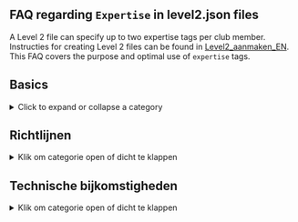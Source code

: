 ## FAQ regarding `Expertise` in level2.json files

A Level 2 file can specify up to two expertise tags per club member.
Instructies for creating Level 2 files can be found in
[Level2_aanmaken_EN](https://github.com/vdhamer/Photo-Club-Hub/blob/main/Photo%20Club%20Hub/Documentation/Level2_aanmaken_EN.md).
This FAQ covers the purpose and optimal use of `expertise` tags.

## Basics

<details><summary>Click to expand or collapse a category</summary></p>
<ul>

<li>

### What is an `Expertise` tag?

<details><summary>Click to expand or collapse an answer</summary></p>
An expertise is a photography domain for which the photographer is known. 
An `expertise` tag in the app can tell you that Bob is specialized in "Abstract" photography.
This enables you to find Rob and others by typing "abstract" or "abst" into the Search bar on the
`Portfolio` screen.
</details></p>

</li><li>

### Where do app users see `expertises`?

<details><summary>Click to expand or collapse an answer</summary></p>

1. In de HTML/web versie van de app, staan ze vermeld in een kolom "expertisegebieden" in de diverse tabellen met clubleden.
2. In de iOS versie zie je de beschikbare expertises bij iedere fotograaf op de `Portfolio` pagina.
3. In de iOS versie staan de beschikbare expertisegebieden helemaal onderaan de `Namenlijst` pagina.
   Om snel onderaan te komen, zoek op "expertise" of "zzz".
4. In de iOS versie, kan men **zoeken** op expertisegebied door de eerste paar letters in te tikken in de zoekbalk. 
   Dus intypen van "zwart" reduceert de lijst tot fotografen die aan "zwart-wit" gekoppeld zijn.
   Maar dit kan ook namen tonen zoals "Kees de Zwart": deze zoekbalk zoekt gelijktijdig op naam en op expertise tags.</p>

En op termijn komen er ook zoekfuncties bij:

1. In de HTML versie, moeten de getoonde expertises **klikbare links** worden. Dit brengt je naar een lijst met alle fotografen met die expertise.
2. In de HTML versie, moet er nog een **aparte pagina** komen met een (klikbare) lijst met alle beschikbare expertisegebieden.
Hiermee kan je zien welke expertisegebieden er zijn, wat de bijbehorende toelichting is,
en hoeveel fotografen in de app hieraan gekoppeld zijn. Verder is het dan ook mogelijk om te klikken op een expertise
tag om alle bijbehorende leden in alle beschikbare clubs te vinden.
</details></p>

</li><li>

### Wat is de bedoeling eigenlijk?

<details><summary>Click to expand or collapse an answer</summary></p>
Stel dat er tien, honderd of zelfs duizend clubs meedoen, met gemiddeld 15 leden per club.
Dan zijn er 150, 1500 of zelfs 15.000 fotografen bekend in de app. 
De app bevat zoekfuncties waarmee je op naam van de fotograaf kunt zoeken. Hier vind je bekenden mee.
Expertisegebieden laat je bovendien interessante fotografen zien op basis van hun specialismes.
</details></p>

</li><li>

### Hoeveel expertisegebieden per clublid?

<details><summary>Click to expand or collapse an answer</summary></p>
Maximaal twee. Bij meer expertises gaat de app bewust een beetje moeilijk doen.</p>

De gedachte hierachter is dat een zoekopdracht net als bij Google Search vooral relevante resultaten oplevert. 
We willen liefs hebben dat de gevonden portfolio's duidelijk de opgegeven specialismes bevestigen.
</details></p>

</li><li>

### Kan iemand ook geen Expertises hebben?

<details><summary>Click to expand or collapse an answer</summary></p>
Ja. Dat kan drie verschillende redenen hebben:

1. Iemand heeft dus geen duidelijk specialisme ("ik fotografeer wat ik toevallig tegenkom").
2. Iemand wil - om wat voor reden dan ook - die informatie niet delen.
3. De informatie moet door de club nog verzameld en ingevoerd worden.

</details></p>

</li><li>

### Hoeveel en welke expertisegebieden zijn beschikbaar?

<details><summary>Click to expand or collapse an answer</summary></p>
In de iOS versie van de app staat alle beschikbare expertisegebieden helemaal onderaan de `Namenlijst` pagina (zoek op "expertise" of "xyz").
Deze lijst is dynamisch (online opgehaald): het kan dat er volgende week een nieuw gebied bijgekomen is. Het zijn er al ruim 20.</p>

De HTML versie krijgt wellicht een extra pagina met diezelfde lijst. 
Verder kan je de actuele lijst (in JSON formaat) [hier](https://github.com/vdhamer/Photo-Club-Hub/blob/main/JSON/root.level0.json) inzien.
</details></p>

</li></ul>

</details></p>

## Richtlijnen

<details><summary>Klik om categorie open of dicht te klappen</summary></p>
<ul>

<li>

### Kunnen de expertise tags veranderen over de jaren?

<details><summary>Click to expand or collapse an answer</summary></p>
Zeker. De gekozen gebieden zijn bedoeld als huidige expertise.
Iemand kan dingen bijleren of van focusgebied verschuiven.

</details></p>

</li><li>

### Waarom hooguit twee expertisegebieden per fotograaf?

<details><summary>Click to expand or collapse an answer</summary></p>
De gedachte is dat een zoekopdracht, net als bij Google Search, zo relevant mogelijke resultaten vindt.
Mischien niet met precies de soort architectuurfotografie die je zocht, maar wel redelijk in de buurt.
We willen voorkomen dat je bij een portfolio lang moet bladeren voordat je een enkele verdwaalde architectuurfoto tegenkomt.</p>

Het is dus _niet_ de bedoeling dat de fotograaf tracht om al zijn werk in een groot aantal bakjes te vangen.
Het hebben van veel "specialismes" neigt eigenlijk naar "geen specialismes".
De app vereist niet dat iedereen specialismes heeft; sommige fotografen hebben nu eenmaal (nog) geen herkenbaar specialisme.

</details></p>

</li><li>

### Hoeveel expertisegebieden komen er?

<details><summary>Click to expand or collapse an answer</summary></p>
Dat moet blijken. Criteria:</p>

- Wikipedia gebieden t.a.v. fotografieonderwerp ("portret") of techniek ("zwart/wit") zijn meestal prima.
- Het moet vrij duidelijk zijn wat eronder valt.
- Liefst weinig overlap met bestaande gebieden. "Natuur" is b.v. onhandig als er ook "landschappen" en "wilde dieren" categorieën zijn.
- Er moeten meerdere beoefenaars te verwachten zijn. Maar het hoeven niet veel te zijn.
- Die beoefenaars moeten zichzelf als (amateur)fotografen zien. Bij een verzamelaar van foto's van vliegtuig spotter
gaat het vaak meer over het vliegtuig danwel de belevenis, maar nauwelijks over de fotografische kant. 

Naarmate er meer fotografen aan boord komen, zal de lijst geleidelijk groeien.
We willen proberen onder de 100 te blijven (ook bij veel fotografen) omdat dit anders keuzeproblemen geeft.
</details></p>

</li><li>

### Fijnmazigheid?

<details><summary>Click to expand or collapse an answer</summary></p>
Een klein expertisegebied met slechts een handjevol beoefenaars hoeft geen probleem te zijn.
Het is namelijk voor die beoefenaars en geinteresseerden vaak extra waardevol. 
  
Dit is net als bij liefhebbers van bijzondere categorieen muziek of boeken.
Maar het is handig als het minimale overlap geeft met andere categorieën.
Het moet echter ook weer niet zo klein is dat er maar 1 persoon belangstelling in heeft. 

Een te grote expertisegebied ("buitenfotografie") levert minder waarde, en geeft kans op oplap met andere categorieën ("landschap", "street").
</details></p>

</li><li>

### Wie beheert de lijst met expertisegebieden?

<details><summary>Click to expand or collapse an answer</summary></p>
Vooralsnog de maker(s) van de app. Het is echter een dienstverlening, en men moet voortdurend contact houden met gebruikers.
</details></p>

</li><li>

### Project versus specialisme?

<details><summary>Click to expand or collapse an answer</summary></p>
Een langlopend project kan lijken op een expertise: iemand kan er bekend om zijn.
Maar er zijn verschillen: Het project is in principe van tijdelijke aard. 
En een expertise is vaak algemener en kan dus van pas komen bij meerdere projekten.
</details></p>

</li></ul>

</details></p>

## Technische bijkomstigheden

<details><summary>Klik om categorie open of dicht te klappen</summary></p>
<ul>

<li>

### Meertalige weergave

<details><summary>Click to expand or collapse an answer</summary></p>
Erkende expertisetags kunnen in de app weergegeven worden in het Nederlands en in het Engels.
Als een fotograaf gekoppeld is aan zwart-wit fotografie, wordt dat afhankelijk van omstandigheden dus automatisch in de juiste taal weergegeven ("Zwart-wit", "Black & White").
Als de app een onbekend expertisegebied tegenkomt, wordt er niet vertaald. En is er een waarschuwing te zien - mede omdat het en invoerfout kan zijn.
</details></p>

</li><li>

### Eentalige invoer

<details><summary>Click to expand or collapse an answer</summary></p>
Bij het koppelen van expertisegebieden aan fotografen gebruik je meestal de Engelse term.
Maar die identificatie (`idString`) kan in principe afwijken van wat er in het Engels getoond wordt.

Dus strict genomen zijn er 3 benaming voor een expertisegebied:
1. een identificatie zoals "Bird", gebruikt on aan te geven welk expertise we bedoelen. Dit zal meestal overeenkomen met (2), maar dat hoeft niet.
2. een Engelse weergavetekst zoals "Birds", zoals het getoond wordt aan Engelstalige gebruikers.
3. een Nederlandse weergavetekst zoals "Vogels", zoals het getoond wordt aan Nederlandstalige gebruikers.

</details></p>

</li><li>

### Expertisetags en clubs

<details><summary>Click to expand or collapse an answer</summary></p>
De app koppelt expertisetags aan een persoon - dus los van enig clubverband.</p>
  
Maar de expertisegebieden worden door clubs ingevoerd.
Dus een fijnproever kan zich afvragen: "als Jan lid is van Club 1 en Club 2, 
en de beide clubs vulen wat andere `Expertise`tags in voor Jan. Hoe reageert de app?".

Goede vraag! De lijsten van expertises van Jan vanuit beide clubs worden intern
samengevoegd. Als de lijsten identiek zijn, merkt de gebruiker daar niets van. Als maar een lijst met tags voor Jan betaat, zie je die tags (bij alle clubs van Jan).
Maar als Club 1 "Portret" en "Abstract" vermeldt, terwijl Club 2 "Abstract" en "Landschap" vermeldt, dan wordt dat door de app gecombineerd tot
"Portret" en "Abstract" en "Landschap".

Als de gecombineerde lijst te lang is, en Jan nog steeds contact heeft met beide groepen,
mag Jan dat verder regelen. Bijvoorbeeld door de bijde lijsten gelijk te trekken of een lijst leeg te maken.
</details></p>

</li><li>

### Teveel expertisegebieden?

<details><summary>Click to expand or collapse an answer</summary></p>
Bij 3 of meer expertisegebieden, meldt de app "Teveel Expertises" op de plek van het 3e element.
Dit moet de club aanmoedigen om het te corrigeren.
</details></p>

</li><li>

### Fouten bij invoeren `expertises`?

<details><summary>Click to expand or collapse an answer</summary></p>

Wat gebeurt als een Level 2 bestand een onbekende `expertise` tag bevat die niet bekend is in de app?
Voorbeeld: een bestand bevat "Model" terwijl alleen "Portrait" ondersteund is.
De app toont dan "Model" - maar met een speciaal groen ikoon.
Het ikoon en bijbehorende 'tooltip' geven aan dat dit op dit moment geen officeele `expertise` is.
De app meldt expliciet dat daardoor geen vertalingen beschikbaar zijn: die zijn alleen mogelijk voor erkende expertise tags. 
Dit kan ertoe leiden dat de club de eventuele fout corrigeert of overschakelt naar een verwant erkend expertisegebied.
Maar andere uitkomst is dat "Model" op een gegeven moment gepromoveerd wordt tot een officiële `expertise`: het was zo gek nog niet.
Het groene ikoon en de waarschuwing verdwijnen dan automatisch zodra de app ziet dat "Model" inmiddels een officiële tag geworden is.
</details></p>

</li>
